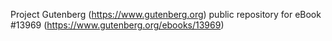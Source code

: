Project Gutenberg (https://www.gutenberg.org) public repository for
eBook #13969 (https://www.gutenberg.org/ebooks/13969)
